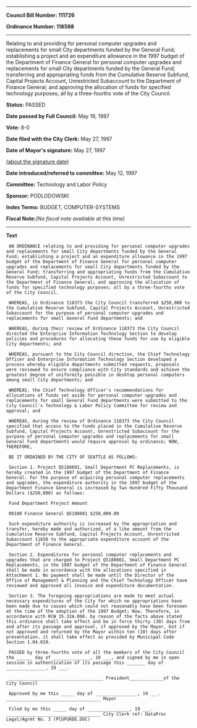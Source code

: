 

********

**Council Bill Number: 111726**
   
**Ordinance Number: 118588**
********

 Relating to and providing for personal computer upgrades and replacements for small City departments funded by the General Fund; establishing a project and an expenditure allowance in the 1997 budget of the Department of Finance General for personal computer upgrades and replacements for small City departments funded by the General Fund; transferring and appropriating funds from the Cumulative Reserve Subfund, Capital Projects Account, Unrestricted Subaccount to the Department of Finance General; and approving the allocation of funds for specified technology purposes; all by a three-fourths vote of the City Council.

**Status:** PASSED
   
**Date passed by Full Council:** May 19, 1997
   
**Vote:** 8-0
   
**Date filed with the City Clerk:** May 27, 1997
   
**Date of Mayor's signature:** May 27, 1997
   
[(about the signature date)](/~public/approvaldate.htm)
   
   
   
**Date introduced/referred to committee:** May 12, 1997
   
**Committee:** Technology and Labor Policy
   
**Sponsor:** PODLODOWSKI
   
   
**Index Terms:** BUDGET, COMPUTER-SYSTEMS

**Fiscal Note:**_(No fiscal note available at this time)_

********

**Text**
   
```
 AN ORDINANCE relating to and providing for personal computer upgrades and replacements for small City departments funded by the General Fund; establishing a project and an expenditure allowance in the 1997 budget of the Department of Finance General for personal computer upgrades and replacements for small City departments funded by the General Fund; transferring and appropriating funds from the Cumulative Reserve Subfund, Capital Projects Account, Unrestricted Subaccount to the Department of Finance General; and approving the allocation of funds for specified technology purposes; all by a three-fourths vote of the City Council.

 WHEREAS, in Ordinance 118373 the City Council transferred $250,000 to the Cumulative Reserve Subfund, Capital Projects Account, Unrestricted Subaccount for the purpose of personal computer upgrades and replacements for small General Fund departments; and

 WHEREAS, during their review of Ordinance 118373 the City Council directed the Enterprise Information Technology Section to develop policies and procedures for allocating these funds for use by eligible City departments; and

 WHEREAS, pursuant to the City Council directive, the Chief Technology Officer and Enterprise Information Technology Section developed a process whereby eligible departments submitted requests, proposals were reviewed to ensure compliance with City standards and achieve the greatest degree of uniformity possible in desktop personal computers among small City departments; and

 WHEREAS, the Chief Technology Officer's recommendations for allocations of funds set aside for personal computer upgrades and replacements for small General Fund departments were submitted to the City Council's Technology & Labor Policy Committee for review and approval; and

 WHEREAS, during the review of Ordinance 118373 the City Council specified that access to the funds placed in the Cumulative Reserve Subfund, Capital Projects Account, Unrestricted Subaccount for the purpose of personal computer upgrades and replacements for small General Fund departments would require approval by ordinance; NOW, THEREFORE,

 BE IT ORDAINED BY THE CITY OF SEATTLE AS FOLLOWS:

 Section 1. Project Q5188601, Small Department PC Replacements, is hereby created in the 1997 budget of the Department of Finance General. For the purpose of acquiring personal computer replacements and upgrades, the expenditure authority in the 1997 budget of the Department Finance General is increased by Two Hundred Fifty Thousand Dollars ($250,000) as follows:

 Fund Department Project Amount

 00100 Finance General Q5188601 $250,000.00

 Such expenditure authority is increased by the appropriation and transfer, hereby made and authorized, of a like amount from the Cumulative Reserve Subfund, Capital Projects Account, Unrestricted Subaccount 11650 to the appropriate expenditure account of the Department of Finance General.

 Section 2. Expenditures for personal computer replacements and upgrades that are charged to Project Q5188601, Small Department PC Replacements, in the 1997 budget of the Department of Finance General shall be made in accordance with the allocations specified in Attachment 1. No payment shall be made until the Director of the Office of Management & Planning and the Chief Technology Officer have reviewed and approved all invoice and expenditure documentation.

 Section 3. The foregoing appropriations are made to meet actual necessary expenditures of the City for which no appropriations have been made due to causes which could not reasonably have been foreseen at the time of the adoption of the 1997 Budget; Now, Therefore, in accordance with RCW 35.32A.060, by reason of the facts above stated this ordinance shall take effect and be in force thirty (30) days from and after its passage and approval, if approved by the Mayor, but if not approved and returned by the Mayor within ten (10) days after presentation, it shall take effect as provided by Municipal Code Section 1.04.020.

 PASSED by three-fourths vote of all the members of the City Council the ______ day of ______________, 19 ___, and signed by me in open session in authentication of its passage this _______ day of _______________, 19 ___.

 ____________________________________ President_____________of the City Council

 Approved by me this _____ day of ________________, 19 ___. ____________________________________ Mayor

 Filed by me this _____ day of ________________, 19 ___. ____________________________________ City Clerk ref: DataProc Legal/Agrmt No. 3 (PCUPGRDE.DOC)

```
